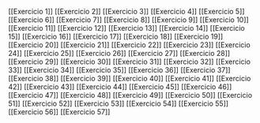 [[Exercicio 1]]
[[Exercicio 2]]
[[Exercicio 3]]
[[Exercicio 4]]
[[Exercicio 5]]
[[Exercicio 6]]
[[Exercicio 7]]
[[Exercicio 8]]
[[Exercicio 9]]
[[Exercicio 10]]
[[Exercicio 11]]
[[Exercicio 12]]
[[Exercicio 13]]
[[Exercicio 14]]
[[Exercicio 15]]
[[Exercicio 16]]
[[Exercicio 17]]
[[Exercicio 18]]
[[Exercicio 19]]
[[Exercicio 20]]
[[Exercicio 21]]
[[Exercicio 22]]
[[Exercicio 23]]
[[Exercicio 24]]
[[Exercicio 25]]
[[Exercicio 26]]
[[Exercicio 27]]
[[Exercicio 28]]
[[Exercicio 29]]
[[Exercicio 30]]
[[Exercicio 31]]
[[Exercicio 32]]
[[Exercicio 33]]
[[Exercicio 34]]
[[Exercicio 35]]
[[Exercicio 36]]
[[Exercicio 37]]
[[Exercicio 38]]
[[Exercicio 39]]
[[Exercicio 40]]
[[Exercicio 41]]
[[Exercicio 42]]
[[Exercicio 43]]
[[Exercicio 44]]
[[Exercicio 45]]
[[Exercicio 46]]
[[Exercicio 47]]
[[Exercicio 48]]
[[Exercicio 49]]
[[Exercicio 50]]
[[Exercicio 51]]
[[Exercicio 52]]
[[Exercicio 53]]
[[Exercicio 54]]
[[Exercicio 55]]
[[Exercicio 56]]
[[Exercicio 57]]